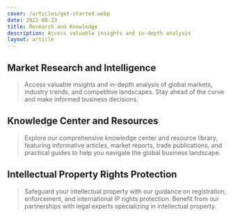 ```yaml
---
cover: /articles/get-started.webp
date: 2022-08-23
title: Research and Knowledge
description: Access valuable insights and in-depth analysis
layout: article
---
```


## Market Research and Intelligence

> Access valuable insights and in-depth analysis of global markets, industry trends, and competitive landscapes. Stay ahead of the curve and make informed business decisions.

## Knowledge Center and Resources

> Explore our comprehensive knowledge center and resource library, featuring informative articles, market reports, trade publications, and practical guides to help you navigate the global business landscape.

## Intellectual Property Rights Protection

> Safeguard your intellectual property with our guidance on registration, enforcement, and international IP rights protection. Benefit from our partnerships with legal experts specializing in intellectual property.